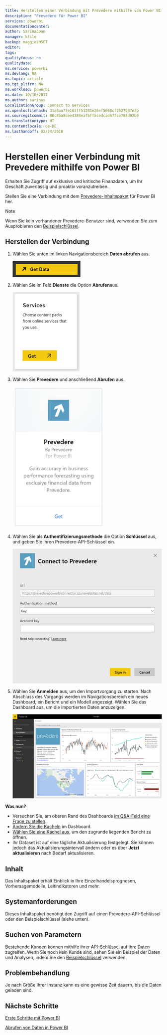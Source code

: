 ```yaml
---
title: Herstellen einer Verbindung mit Prevedere mithilfe von Power BI
description: "Prevedere für Power BI"
services: powerbi
documentationcenter: 
author: SarinaJoan
manager: kfile
backup: maggiesMSFT
editor: 
tags: 
qualityfocus: no
qualitydate: 
ms.service: powerbi
ms.devlang: NA
ms.topic: article
ms.tgt_pltfrm: NA
ms.workload: powerbi
ms.date: 10/16/2017
ms.author: sarinas
LocalizationGroup: Connect to services
ms.openlocfilehash: 31a8aa77e103ff51281e26ef5668cf7527987e2b
ms.sourcegitcommit: 88c8ba8dee4384ea7bff5cedcad67fce784d92b0
ms.translationtype: HT
ms.contentlocale: de-DE
ms.lasthandoff: 02/24/2018
---
```

# <a name="connect-to-prevedere-with-power-bi"></a>Herstellen einer Verbindung mit Prevedere mithilfe von Power BI
Erhalten Sie Zugriff auf exklusive und kritische Finanzdaten, um Ihr Geschäft zuverlässig und proaktiv voranzutreiben.

Stellen Sie eine Verbindung mit dem [Prevedere-Inhaltspaket](https://app.powerbi.com/getdata/services/prevedere) für Power BI her.

>[!NOTE]
>Wenn Sie kein vorhandener Prevedere-Benutzer sind, verwenden Sie zum Ausprobieren den [Beispielschlüssel](https://prevederepowerbiconnector.azurewebsites.net/static/learnmore.html).

## <a name="how-to-connect"></a>Herstellen der Verbindung
1. Wählen Sie unten im linken Navigationsbereich **Daten abrufen** aus.
   
   ![](media/service-connect-to-prevedere/getdata.png)
2. Wählen Sie im Feld **Dienste** die Option **Abrufen**aus.
   
   ![](media/service-connect-to-prevedere/services.png)
3. Wählen Sie **Prevedere** und anschließend **Abrufen** aus.
   
   ![](media/service-connect-to-prevedere/connect.png)
4. Wählen Sie als **Authentifizierungsmethode** die Option **Schlüssel** aus, und geben Sie Ihren Prevedere-API-Schlüssel ein.
   
    ![](media/service-connect-to-prevedere/creds.png)
5. Wählen Sie **Anmelden** aus, um den Importvorgang zu starten. Nach Abschluss des Vorgangs werden im Navigationsbereich ein neues Dashboard, ein Bericht und ein Modell angezeigt. Wählen Sie das Dashboard aus, um die importierten Daten anzuzeigen.
   
     ![](media/service-connect-to-prevedere/dashboard.png)

**Was nun?**

* Versuchen Sie, am oberen Rand des Dashboards [im Q&A-Feld eine Frage zu stellen](power-bi-q-and-a.md).
* [Ändern Sie die Kacheln](service-dashboard-edit-tile.md) im Dashboard.
* [Wählen Sie eine Kachel aus](service-dashboard-tiles.md), um den zugrunde liegenden Bericht zu öffnen.
* Ihr Dataset ist auf eine tägliche Aktualisierung festgelegt. Sie können jedoch das Aktualisierungsintervall ändern oder es über **Jetzt aktualisieren** nach Bedarf aktualisieren.

## <a name="whats-included"></a>Inhalt
Das Inhaltspaket erhält Einblick in Ihre Einzelhandelsprognosen, Vorhersagemodelle, Leitindikatoren und mehr.

## <a name="system-requirements"></a>Systemanforderungen
Dieses Inhaltspaket benötigt den Zugriff auf einen Prevedere-API-Schlüssel oder den Beispielschlüssel (siehe unten).

## <a name="finding-parameters"></a>Suchen von Parametern
<a name="FindingParams"></a>

Bestehende Kunden können mithilfe ihrer API-Schlüssel auf ihre Daten zugreifen. Wenn Sie noch kein Kunde sind, sehen Sie ein Beispiel der Daten und Analysen, indem Sie den [Beispielschlüssel](https://prevederepowerbiconnector.azurewebsites.net/static/learnmore.html) verwenden.

## <a name="troubleshooting"></a>Problembehandlung
Je nach Größe Ihrer Instanz kann es eine gewisse Zeit dauern, bis die Daten geladen sind.

## <a name="next-steps"></a>Nächste Schritte
[Erste Schritte mit Power BI](service-get-started.md)

[Abrufen von Daten in Power BI](service-get-data.md)

